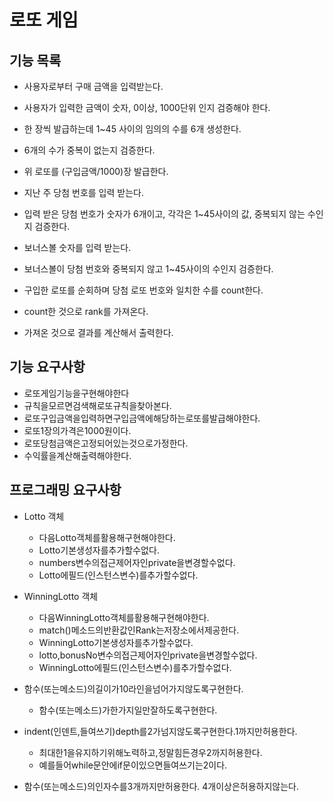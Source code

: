 # 로또 게임


## 기능 목록 
- 사용자로부터 구매 금액을 입력받는다.
- 사용자가 입력한 금액이 숫자, 0이상, 1000단위 인지 검증해야 한다.

- 한 장씩 발급하는데 1~45 사이의 임의의 수를 6개 생성한다.
- 6개의 수가 중복이 없는지 검증한다.
- 위 로또를 (구입금액/1000)장 발급한다.
- 지난 주 당첨 번호를 입력 받는다.
- 입력 받은 당첨 번호가 숫자가 6개이고, 각각은 1~45사이의 값, 
중복되지 않는 수인지 검증한다.

- 보너스볼 숫자를 입력 받는다.
- 보너스볼이 당첨 번호와 중복되지 않고 1~45사이의 수인지 검증한다.

- 구입한 로또를 순회하며 당첨 로또 번호와 일치한 수를 count한다.
- count한 것으로 rank를 가져온다.
- 가져온 것으로 결과를 계산해서 출력한다.


## 기능 요구사항
* 로또게임기능을구현해야한다
* 규칙을모르면검색해로또규칙을찾아본다. 
* 로또구입금액을입력하면구입금액에해당하는로또를발급해야한다. 
* 로또1장의가격은1000원이다. 
* 로또당첨금액은고정되어있는것으로가정한다. 
* 수익률을계산해출력해야한다. 

## 프로그래밍 요구사항
+ Lotto 객체
    * 다음Lotto객체를활용해구현해야한다.
    * Lotto기본생성자를추가할수없다.
    * numbers변수의접근제어자인private을변경할수없다. 
    * Lotto에필드(인스턴스변수)를추가할수없다.

+ WinningLotto 객체
    * 다음WinningLotto객체를활용해구현해야한다. 
    * match()메소드의반환값인Rank는저장소에서제공한다. 
    * WinningLotto기본생성자를추가할수없다. 
    * lotto,bonusNo변수의접근제어자인private을변경할수없다. 
    * WinningLotto에필드(인스턴스변수)를추가할수없다.
    
+ 함수(또는메소드)의길이가10라인을넘어가지않도록구현한다. 
    * 함수(또는메소드)가한가지일만잘하도록구현한다. 
+ indent(인덴트,들여쓰기)depth를2가넘지않도록구현한다.1까지만허용한다. 
    * 최대한1을유지하기위해노력하고,정말힘든경우2까지허용한다. 
    * 예를들어while문안에if문이있으면들여쓰기는2이다.
+ 함수(또는메소드)의인자수를3개까지만허용한다. 4개이상은허용하지않는다.